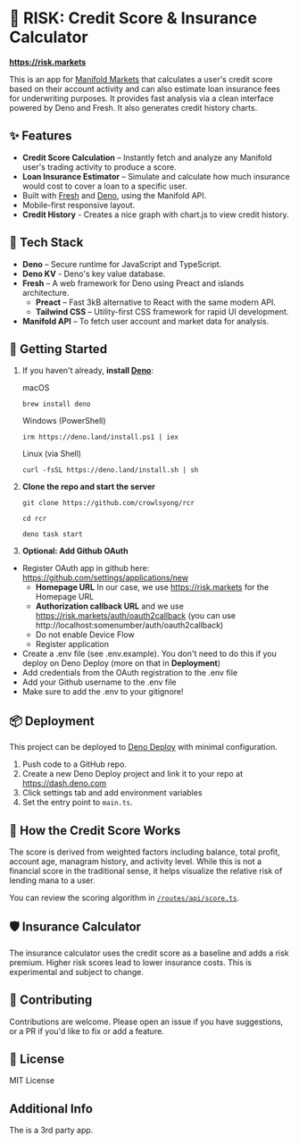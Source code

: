 # 🦝 RISK: Credit Score & Insurance Calculator

**https://risk.markets**

This is an app for [Manifold Markets](https://manifold.markets) that calculates
a user's credit score based on their account activity and can also estimate loan
insurance fees for underwriting purposes. It provides fast analysis via a clean
interface powered by Deno and Fresh. It also generates credit history charts.

## ✨ Features

- **Credit Score Calculation** – Instantly fetch and analyze any Manifold user's
  trading activity to produce a score.
- **Loan Insurance Estimator** – Simulate and calculate how much insurance would
  cost to cover a loan to a specific user.
- Built with [Fresh](https://fresh.deno.dev) and [Deno](https://deno.land),
  using the Manifold API.
- Mobile-first responsive layout.
- **Credit History** - Creates a nice graph with chart.js to view credit
  history.

## 🧰 Tech Stack

- **Deno** – Secure runtime for JavaScript and TypeScript.
- **Deno KV** - Deno's key value database.
- **Fresh** – A web framework for Deno using Preact and islands architecture.
  - **Preact** – Fast 3kB alternative to React with the same modern API.
  - **Tailwind CSS** – Utility-first CSS framework for rapid UI development.
- **Manifold API** – To fetch user account and market data for analysis.

## 🚀 Getting Started

1. If you haven't already, **install
   [Deno](https://deno.land/manual@v1.40.1/getting_started/installation)**:

   macOS

   `brew install deno`

   Windows (PowerShell)

   `irm https://deno.land/install.ps1 | iex`

   Linux (via Shell)

   `curl -fsSL https://deno.land/install.sh | sh`

2. **Clone the repo and start the server**

   `git clone https://github.com/crowlsyong/rcr`

   `cd rcr`

   `deno task start`

3. **Optional: Add Github OAuth**

- Register OAuth app in github here: https://github.com/settings/applications/new
  - **Homepage URL** In our case, we use https://risk.markets for the Homepage URL
  - **Authorization callback URL** and we use https://risk.markets/auth/oauth2callback (you can use http://localhost:somenumber/auth/oauth2callback)
  - Do not enable Device Flow
  - Register application
- Create a .env file (see .env.example). You don't need to do this if you deploy on Deno Deploy (more on that in **Deployment**)
- Add credentials from the OAuth registration to the .env file
- Add your Github username to the .env file
- Make sure to add the .env to your gitignore!

## 📦 Deployment

This project can be deployed to [Deno Deploy](https://deno.com/deploy) with
minimal configuration.

1. Push code to a GitHub repo.
2. Create a new Deno Deploy project and link it to your repo at https://dash.deno.com
3. Click settings tab and add environment variables
4. Set the entry point to `main.ts`.

## 🧠 How the Credit Score Works

The score is derived from weighted factors including balance, total profit,
account age, managram history, and activity level. While this is not a financial
score in the traditional sense, it helps visualize the relative risk of lending
mana to a user.

You can review the scoring algorithm in
[`/routes/api/score.ts`](./routes/api/score.ts).

## 🛡️ Insurance Calculator

The insurance calculator uses the credit score as a baseline and adds a risk
premium. Higher risk scores lead to lower insurance costs. This is experimental
and subject to change.

## 🤝 Contributing

Contributions are welcome. Please open an issue if you have suggestions, or a PR
if you'd like to fix or add a feature.

## 📜 License

MIT License

## Additional Info

The is a 3rd party app.
